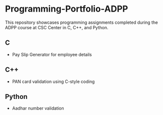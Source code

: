 # Programming-Portfolio-ADPP

This repository showcases programming assignments completed during the ADPP course at CSC Center in C, C++, and Python.

## C
- Pay Slip Generator for employee details

## C++
- PAN card validation using C-style coding

## Python
- Aadhar number validation
